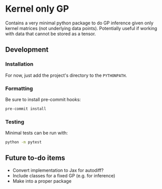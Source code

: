 # Kernel only GP

Contains a very minimal python package to do GP inference given only kernel matrices (not underlying data points).
Potentially useful if working with data that cannot be stored as a tensor.

## Development

### Installation

For now, just add the project's directory to the `PYTHONPATH`.

### Formatting

Be sure to install pre-commit hooks:

```bash
pre-commit install
```

### Testing

Minimal tests can be run with:

```bash
python -m pytest
```

## Future to-do items

- Convert implementation to Jax for autodiff?
- Include classes for a fixed GP (e.g. for inference)
- Make into a proper package
